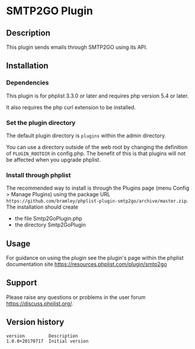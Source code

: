 # SMTP2GO Plugin #

## Description ##

This plugin sends emails through SMTP2GO using its API.

## Installation ##

### Dependencies ###

This plugin is for phplist 3.3.0 or later and requires php version 5.4 or later.

It also requires the php curl extension to be installed.

### Set the plugin directory ###
The default plugin directory is `plugins` within the admin directory.

You can use a directory outside of the web root by changing the definition of `PLUGIN_ROOTDIR` in config.php.
The benefit of this is that plugins will not be affected when you upgrade phplist.

### Install through phplist ###
The recommended way to install is through the Plugins page (menu Config > Manage Plugins) using the package
URL `https://github.com/bramley/phplist-plugin-smtp2go/archive/master.zip`.
The installation should create

* the file Smtp2GoPlugin.php
* the directory Smtp2GoPlugin

## Usage ##

For guidance on using the plugin see the plugin's page within the phplist documentation site <https://resources.phplist.com/plugin/smtp2go>

## Support ##

Please raise any questions or problems in the user forum <https://discuss.phplist.org/>.

## Version history ##

    version         Description
    1.0.0+20170717  Initial version
